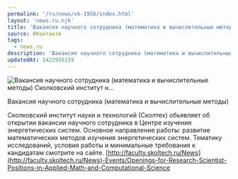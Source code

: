 ```yaml
---
permalink: '/ru/news/vk-1956/index.html'
layout: 'news.ru.njk'
title: 'Вакансия научного сотрудника (математика и вычислительные методы)        Сколковский институт н…'
source: ВКонтакте
tags:
  - news_ru
description: 'Вакансия научного сотрудника (математика и вычислительные методы)        Сколковский институт н…'
updatedAt: 1422956159
---
```

![Вакансия научного сотрудника (математика и вычислительные методы)        Сколковский институт н…](https://sun9-50.userapi.com/impf/c623626/v623626833/1825b/VfVac-4PT4o.jpg?size=1280x854&quality=96&sign=5193857bcaa6c78f015dda835b3eea1d&c_uniq_tag=OK-ilKjLUwnXBKAQ9pD1VONsOgqqB97zJqizIwKKXqs&type=album)

Вакансия научного сотрудника (математика и вычислительные методы)

Сколковский институт науки и технологий (Сколтех) обьявляет об открытии вакансии научного сотрудника в Центре изучения энергетических систем. Основное направление работы: развитие математических методов изучения энергетических систем. Тематику исследований, условия работы и минимальные требования к кандидатам смотрите на сайте.
[http://faculty.skoltech.ru/News](http://faculty.skoltech.ru/News)-Events/Openings-for-Research-Scientist-Positions-in-Applied-Math-and-Computational-Science
